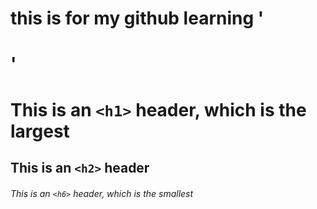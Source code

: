  # this is for my github learning '<h1>'
# This is an `<h1>` header, which is the largest

## This is an `<h2>` header

###### This is an `<h6>` header, which is the smallest  


